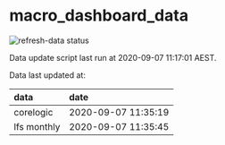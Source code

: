 
<!-- README.md is generated from README.Rmd. Please edit that file -->

# macro\_dashboard\_data

<!-- badges: start -->

![refresh-data
status](https://github.com/MattCowgill/macro_dashboard_data/workflows/refresh-data/badge.svg)
<!-- badges: end -->

Data update script last run at 2020-09-07 11:17:01 AEST.

Data last updated at:

| data        | date                |
| :---------- | :------------------ |
| corelogic   | 2020-09-07 11:35:19 |
| lfs monthly | 2020-09-07 11:35:45 |
